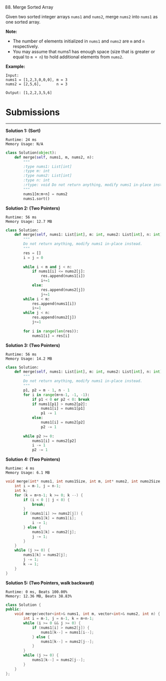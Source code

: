 88. Merge Sorted Array

Given two sorted integer arrays `nums1` and `nums2`, merge `nums2` into `nums1` as one sorted array.

**Note:**

* The number of elements initialized in `nums1` and `nums2` are `m` and `n` respectively.
* You may assume that nums1 has enough space (size that is greater or equal to `m + n`) to hold additional elements from `nums2`.

**Example:**
```
Input:
nums1 = [1,2,3,0,0,0], m = 3
nums2 = [2,5,6],       n = 3

Output: [1,2,2,3,5,6]
```

# Submissions
---
**Solution 1: (Sort)**
```
Runtime: 24 ms
Memory Usage: N/A
```
```python
class Solution(object):
    def merge(self, nums1, m, nums2, n):
        """
        :type nums1: List[int]
        :type m: int
        :type nums2: List[int]
        :type n: int
        :rtype: void Do not return anything, modify nums1 in-place instead.
        """
        nums1[m:m+n] = nums2
        nums1.sort()
```

**Solution 2: (Two Pointers)**
```
Runtime: 56 ms
Memory Usage: 12.7 MB
```
```python
class Solution:
    def merge(self, nums1: List[int], m: int, nums2: List[int], n: int) -> None:
        """
        Do not return anything, modify nums1 in-place instead.
        """
        res = []
        i = j = 0
        
        while i < m and j < n:
            if nums1[i] <= nums2[j]:
                res.append(nums1[i])
                i+=1
            else:
                res.append(nums2[j])
                j+=1
        while i < m: 
            res.append(nums1[i])
            i+=1
        while j < n: 
            res.append(nums2[j])
            j+=1
        
        for i in range(len(res)):
            nums1[i] = res[i]
```

**Solution 3: (Two Pointers)**
```
Runtime: 56 ms
Memory Usage: 14.2 MB
```
```python
class Solution:
    def merge(self, nums1: List[int], m: int, nums2: List[int], n: int) -> None:
        """
        Do not return anything, modify nums1 in-place instead.
        """
        p1, p2 = m - 1, n - 1
        for i in range(m+n-1, -1, -1):
            if p1 < 0 or p2 < 0: break
            if nums1[p1] > nums2[p2]:
                nums1[i] = nums1[p1]
                p1 -= 1
            else:
                nums1[i] = nums2[p2]
                p2 -= 1
              
        while p2 >= 0:
            nums1[i] = nums2[p2]
            i -= 1
            p2 -= 1
```

**Solution 4: (Two Pointers)**
```
Runtime: 4 ms
Memory Usage: 6.1 MB
```
```c
void merge(int* nums1, int nums1Size, int m, int* nums2, int nums2Size, int n){
    int i = m-1, j = n-1;
    int k;
    for (k = m+n-1; k >= 0; k --) {
        if (i < 0 || j < 0) {
            break;
        }
        if (nums1[i] >= nums2[j]) {
            nums1[k] = nums1[i];
            i -= 1;
        } else {
            nums1[k] = nums2[j];
            j -= 1;
        }
    }
    while (j >= 0) {
        nums1[k] = nums2[j];
        j -= 1;
        k -= 1;
    }
}
```

**Solution 5: (Two Pointers, walk backward)**
```
Runtime: 0 ms, Beats 100.00%
Memory: 12.36 MB, Beats 38.83%
```
```c++
class Solution {
public:
    void merge(vector<int>& nums1, int m, vector<int>& nums2, int n) {
        int i = m-1, j = n-1, k = m+n-1;
        while (i >= 0 && j >= 0) {
            if (nums1[i] > nums2[j]) {
                nums1[k--] = nums1[i--];
            } else {
                nums1[k--] = nums2[j--];
            }
        }
        while (j >= 0) {
            nums1[k--] = nums2[j--];
        }
    }
};
```
